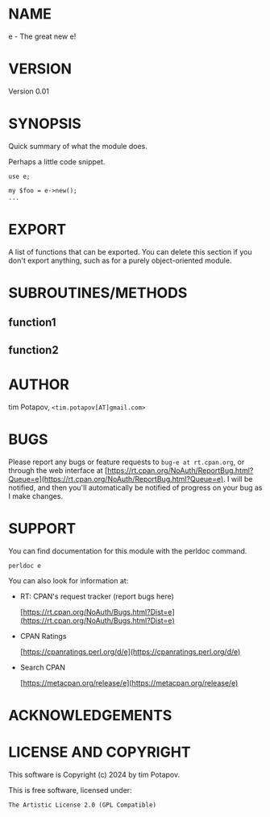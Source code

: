 # NAME

e - The great new e!

# VERSION

Version 0.01

# SYNOPSIS

Quick summary of what the module does.

Perhaps a little code snippet.

    use e;

    my $foo = e->new();
    ...

# EXPORT

A list of functions that can be exported.  You can delete this section
if you don't export anything, such as for a purely object-oriented module.

# SUBROUTINES/METHODS

## function1

## function2

# AUTHOR

tim Potapov, `<tim.potapov[AT]gmail.com>`

# BUGS

Please report any bugs or feature requests to `bug-e at rt.cpan.org`, or through
the web interface at [https://rt.cpan.org/NoAuth/ReportBug.html?Queue=e](https://rt.cpan.org/NoAuth/ReportBug.html?Queue=e).  I will be notified, and then you'll
automatically be notified of progress on your bug as I make changes.

# SUPPORT

You can find documentation for this module with the perldoc command.

    perldoc e

You can also look for information at:

- RT: CPAN's request tracker (report bugs here)

    [https://rt.cpan.org/NoAuth/Bugs.html?Dist=e](https://rt.cpan.org/NoAuth/Bugs.html?Dist=e)

- CPAN Ratings

    [https://cpanratings.perl.org/d/e](https://cpanratings.perl.org/d/e)

- Search CPAN

    [https://metacpan.org/release/e](https://metacpan.org/release/e)

# ACKNOWLEDGEMENTS

# LICENSE AND COPYRIGHT

This software is Copyright (c) 2024 by tim Potapov.

This is free software, licensed under:

    The Artistic License 2.0 (GPL Compatible)
